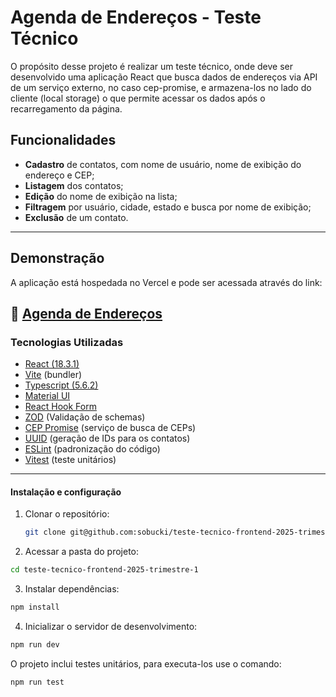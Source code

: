 # Agenda de Endereços - Teste Técnico

O propósito desse projeto é realizar um teste técnico, onde deve ser desenvolvido uma aplicação React que busca dados de endereços via API de um serviço externo, no caso cep-promise, e armazena-los no lado do cliente (local storage) o que permite acessar os dados após o recarregamento da página.

## Funcionalidades

- **Cadastro** de contatos, com nome de usuário, nome de exibição do endereço e CEP;
- **Listagem** dos contatos;
- **Edição** do nome de exibição na lista;
- **Filtragem** por usuário, cidade, estado e busca por nome de exibição;
- **Exclusão** de um contato.

---

## Demonstração

A aplicação está hospedada no Vercel e pode ser acessada através do link:

🔗 **[Agenda de Endereços](https://teste-tecnico-frontend-2025-trimestre-1-vuk2.vercel.app/)**
---

### Tecnologias Utilizadas

- [React (18.3.1)](https://github.com/facebook/react)
- [Vite](https://github.com/vitejs/vite) (bundler)
- [Typescript (5.6.2)](https://github.com/microsoft/TypeScript)
- [Material UI](https://github.com/mui/material-ui)
- [React Hook Form](https://github.com/react-hook-form/react-hook-form)
- [ZOD](https://github.com/colinhacks/zod) (Validação de schemas)
- [CEP Promise](https://github.com/BrasilAPI/cep-promise) (serviço de busca de CEPs)
- [UUID](https://github.com/uuidjs/uuid) (geração de IDs para os contatos)
- [ESLint](https://github.com/eslint/eslint) (padronização do código)
- [Vitest](https://github.com/vitest-dev/vitest) (teste unitários)

---

#### Instalação e configuração

1. Clonar o repositório:

    ```bash
    git clone git@github.com:sobucki/teste-tecnico-frontend-2025-trimestre-1.git
    ```

2. Acessar a pasta do projeto:

  ```bash
  cd teste-tecnico-frontend-2025-trimestre-1
  ```
  
3. Instalar dependências:

  ```bash
 npm install
  ```

4. Inicializar o servidor de desenvolvimento:

  ```bash
 npm run dev
  ```

O projeto inclui testes unitários, para executa-los use o comando:

```bash
npm run test
```
